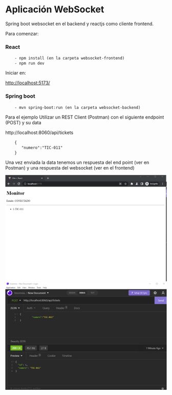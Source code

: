 # Aplicación WebSocket
Spring boot websocket en el backend y reactjs como cliente frontend.

Para comenzar:
    
### React
        - npm install (en la carpeta websocket-frontend)
        - npm run dev
Iniciar en:

[http://localhost:5173/](http://localhost:5173/)

### Spring boot
        - mvn spring-boot:run (en la carpeta websocket-backend)


Para el ejemplo Utilizar un REST Client (Postman) con el siguiente endpoint (POST) y su data

http://localhost:8060/api/tickets

        {
           "numero":"TIC-011"
        }

Una vez enviada la data tenemos un respuesta del end point (ver en Postman) y una respuesta del websocket (ver en el frontend)


![Frontend](/img/front.png)
![ClienteRest](/img/insomnia.png)